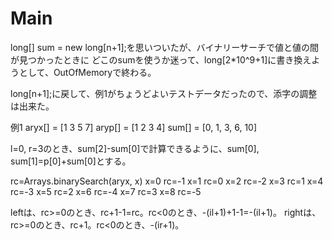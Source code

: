 # Main
long[] sum = new long[n+1];を思いついたが、バイナリーサーチで値と値の間が見つかったときに
どこのsumを使うか迷って、long[2*10^9+1]に書き換えようとして、OutOfMemoryで終わる。

long[n+1];に戻して、例1がちょうどよいテストデータだったので、添字の調整は出来た。

例1
aryx[] = [1 3 5 7]
aryp[] = [1 2 3 4]
sum[] = [0, 1, 3, 6, 10]

l=0, r=3のとき、sum[2]-sum[0]で計算できるように、sum[0], sum[1]=p[0]+sum[0]とする。

rc=Arrays.binarySearch(aryx, x)
x=0 rc=-1
x=1 rc=0
x=2 rc=-2
x=3 rc=1
x=4 rc=-3
x=5 rc=2
x=6 rc=-4
x=7 rc=3
x=8 rc=-5

leftは、rc>=0のとき、rc+1-1=rc。rc<0のとき、-(il+1)+1-1=-(il+1)。
rightは、rc>=0のとき、rc+1。rc<0のとき、-(ir+1)。
